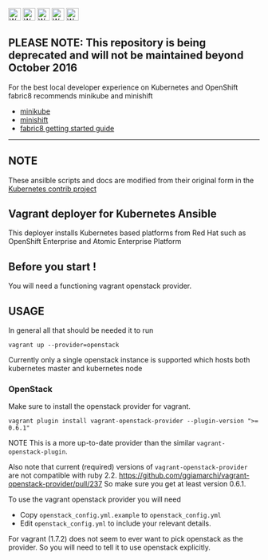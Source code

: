 <img src="https://cdn.rawgit.com/fabric8io/fabric8-installer/master/img/warning.png" alt="WARNING"
     width="25" height="25">
<img src="https://cdn.rawgit.com/fabric8io/fabric8-installer/master/img/warning.png" alt="WARNING"
     width="25" height="25">
<img src="https://cdn.rawgit.com/fabric8io/fabric8-installer/master/img/warning.png" alt="WARNING"
     width="25" height="25">
<img src="https://cdn.rawgit.com/fabric8io/fabric8-installer/master/img/warning.png" alt="WARNING"
     width="25" height="25">
<img src="https://cdn.rawgit.com/fabric8io/fabric8-installer/master/img/warning.png" alt="WARNING"
     width="25" height="25">

<h2>PLEASE NOTE: This repository is being deprecated and will not be maintained beyond October 2016</h2>

For the best local developer experience on Kubernetes and OpenShift fabric8 recommends minikube and minishift
 - [minikube](https://github.com/kubernetes/minikube)
 - [minishift](https://github.com/jimmidyson/minishift)
 - [fabric8 getting started guide](http://fabric8.io/guide/getStarted/index.html#don-t-have-a-kubernetes-cluster-yet)

---
## NOTE
These ansilble scripts and docs are modified from their original form in the [Kubernetes contrib project](https://github.com/kubernetes/contrib/tree/master/ansible/vagrant)

## Vagrant deployer for Kubernetes Ansible

This deployer installs Kubernetes based platforms from Red Hat such as OpenShift Enterprise and Atomic Enterprise Platform

## Before you start !

You will need a functioning vagrant openstack provider.

## USAGE

In general all that should be needed it to run

```
vagrant up --provider=openstack
```
Currently only a single openstack instance is supported which hosts both kubernetes master and kubernetes node

### OpenStack
Make sure to install the openstack provider for vagrant.
```
vagrant plugin install vagrant-openstack-provider --plugin-version ">= 0.6.1"
```
NOTE This is a more up-to-date provider than the similar  `vagrant-openstack-plugin`.

Also note that current (required) versions of `vagrant-openstack-provider` are not compatible with ruby 2.2.
https://github.com/ggiamarchi/vagrant-openstack-provider/pull/237
So make sure you get at least version 0.6.1.

To use the vagrant openstack provider you will need
- Copy `openstack_config.yml.example` to `openstack_config.yml`
- Edit `openstack_config.yml` to include your relevant details.

For vagrant (1.7.2) does not seem to ever want to pick openstack as the provider. So you will need to tell it to use openstack explicitly.

